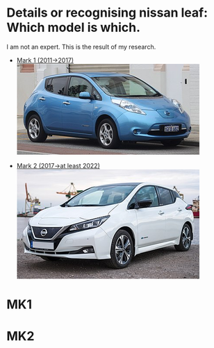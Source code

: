 <style>
  :target {
    background-color: #e5eecc; 
  }
</style>


# Details or recognising nissan leaf: Which model is which.

I am not an expert. This is the result of my research.

- [Mark 1 (2011→2017)](#mk1)
![Nissan Leaf MK1 — exterior](leaf-mk1.jpg)

- [Mark 2 (2017→at least 2022)](#mk2)
![Nissan Leaf MK2 — exterior](leaf-mk2.jpg)

# <a id="mk1">MK1</a>

# <a id="mk2">MK2</a>